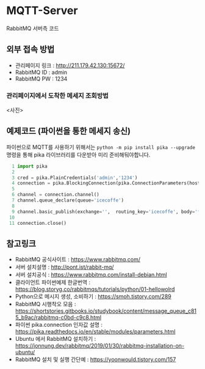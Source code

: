 # MQTT-Server
RabbitMQ 서버측 코드

## 외부 접속 방법
- 관리페이지 링크 : http://211.179.42.130:15672/
- RabbitMQ ID : admin
- RabbitMQ PW : 1234

### 관리페이지에서 도착한 메세지 조회방법
<사진>

## 예제코드 (파이썬을 통한 메세지 송신)
파이썬으로 MQTT를 사용하기 위해서는 `python -m pip install pika --upgrade` 명령을 통해 pika 라이브러리를 다운받아 미리 준비해둬야합니다.
```python
  1 import pika
  2
  3 cred = pika.PlainCredentials('admin','1234')
  4 connection = pika.BlockingConnection(pika.ConnectionParameters(host='211.179.42.130',port=5672,credentials=cred)    )
  5
  6 channel = connection.channel()
  7 channel.queue_declare(queue='icecoffe')
  8
  9 channel.basic_publish(exchange='',  routing_key='icecoffe', body='fucking webos')
 10
 11 connection.close()
```

## 참고링크
 - RabbitMQ 공식사이트 : https://www.rabbitmq.com/
 - 서버 설치설명 : http://pont.ist/rabbit-mq/
 - 서버 설치공식 : https://www.rabbitmq.com/install-debian.html
 - 클라이언트 파이썬예제 한글번역 : https://blog.storyg.co/rabbitmqs/tutorials/python/01-hellowolrd
 - Python으로 메시지 생성, 소비하기 : https://smoh.tistory.com/289
 - RabbitMQ 시행착오 모음 : https://shortstories.gitbooks.io/studybook/content/message_queue_c815_b9ac/rabbitmq-c0bd-c9c8.html
 - 파이썬 pika.connection 인자값 설명 : https://pika.readthedocs.io/en/stable/modules/parameters.html
 - Ubuntu 에서 RabbitMQ 설치하기 : https://jonnung.dev/rabbitmq/2019/01/30/rabbitmq-installation-on-ubuntu/
 - RabbitMQ 설치 및 실행 간단예 : https://yoonwould.tistory.com/157
